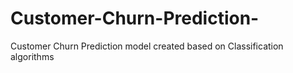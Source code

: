 # Customer-Churn-Prediction-
Customer Churn Prediction model created based on Classification algorithms
